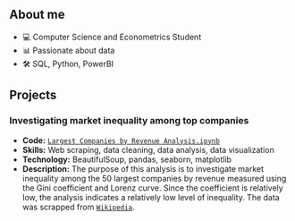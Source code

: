 ## About me
- 💻 Computer Science and Econometrics Student
- 📊 Passionate about data
- 🛠️ SQL, Python, PowerBI
## Projects
### Investigating market inequality among top companies
- **Code:** [`Largest Companies by Revenue Analysis.ipynb`](https://github.com/pjurus/Portfolio/blob/main/Projects/Python/Largest%20Companies%20by%20Revenue%20Analysis.ipynb)
- **Skills:** Web scraping, data cleaning, data analysis, data visualization
- **Technology:** BeautifulSoup, pandas, seaborn, matplotlib
- **Description:** The purpose of this analysis is to investigate market inequality among the 50 largest companies by revenue measured using the Gini coefficient and Lorenz curve. Since the coefficient is relatively low, the analysis indicates a relatively low level of inequality. The data was scrapped from [`Wikipedia`](https://en.wikipedia.org/wiki/List_of_largest_companies_by_revenue).




